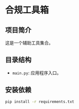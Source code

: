 # 合规工具箱

## 项目简介
这是一个辅助工具集合。

## 目录结构
- `main.py`: 应用程序入口。

## 安装依赖
```bash
pip install -r requirements.txt